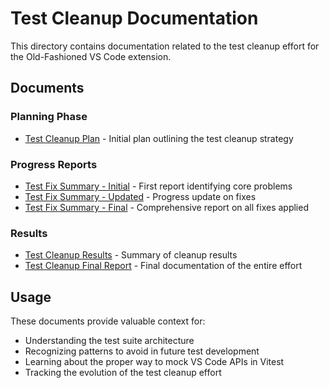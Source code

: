 # Test Cleanup Documentation

This directory contains documentation related to the test cleanup effort for the Old-Fashioned VS Code extension.

## Documents

### Planning Phase
- [Test Cleanup Plan](./TEST-CLEANUP-PLAN.md) - Initial plan outlining the test cleanup strategy

### Progress Reports
- [Test Fix Summary - Initial](./TEST-FIX-SUMMARY.md) - First report identifying core problems
- [Test Fix Summary - Updated](./TEST-FIX-SUMMARY-UPDATED.md) - Progress update on fixes
- [Test Fix Summary - Final](./TEST-FIX-SUMMARY-FINAL.md) - Comprehensive report on all fixes applied

### Results
- [Test Cleanup Results](./TEST-CLEANUP-RESULTS.md) - Summary of cleanup results
- [Test Cleanup Final Report](./TEST-CLEANUP-FINAL-REPORT.md) - Final documentation of the entire effort

## Usage

These documents provide valuable context for:
- Understanding the test suite architecture
- Recognizing patterns to avoid in future test development
- Learning about the proper way to mock VS Code APIs in Vitest
- Tracking the evolution of the test cleanup effort
